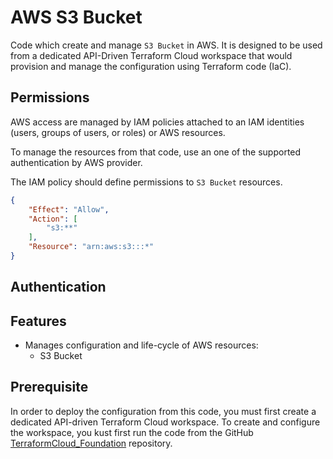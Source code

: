 # AWS S3 Bucket

Code which create and manage `S3 Bucket` in AWS. It is designed to
be used from a dedicated API-Driven Terraform Cloud workspace that
would provision and manage the configuration using Terraform code (IaC).

## Permissions

AWS access are managed by IAM policies attached to an IAM identities
(users, groups of users, or roles) or AWS resources.

To manage the resources from that code, use an one of the supported
authentication by AWS provider.

The IAM policy should define permissions to `S3 Bucket` resources.

```json
{
    "Effect": "Allow",
    "Action": [
        "s3:**"
    ],
    "Resource": "arn:aws:s3:::*"
}
```

## Authentication

## Features

- Manages configuration and life-cycle of AWS resources:
  - S3 Bucket

## Prerequisite

In order to deploy the configuration from this code, you must first create
a dedicated API-driven Terraform Cloud workspace. To create and configure
the workspace, you kust first run the code from the GitHub
[TerraformCloud_Foundation](https://github.com/benyboy84/TerraformCloud_Foundation) repository.
